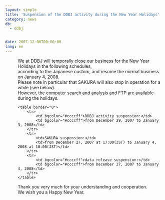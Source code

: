 ```yaml
---
layout: simple
title: 'Suspension of the DDBJ activity during the New Year Holidays'
category: news
db:
  - ddbj


date: 2007-12-06T00:00:00
lang: en
---
```


<dd>We at DDBJ will temporally close our business for the New Year Holidays in the following schedules,<br>according to the Japanese custom, and resume the normal business on January 4, 2008.
<dd>Please note in particular that SAKURA will also stop in operation for a while (see below).<br>However, the computer search and analysis and FTP are available during the holidays.
<dd>

    <table border="0">
        <tr>
            <td bgcolor="#ccccff">DDBJ activity suspension:</td>
            <td bgcolor="#ccccff">from December 29, 2007 to January 3, 2008</td>
        </tr>
        <tr>
            <td>SAKURA suspension:</td>
            <td>from December 27, 2007 at 17:00(JST) to January 4, 2008 at 10:00(JST)</td>
        </tr>
        <tr>
            <td bgcolor="#ccccff">data release suspension:</td>
            <td bgcolor="#ccccff">from December 27, 2007 to January 4, 2008</td>
        </tr>
    </table>
<dd>Thank you very much for your understanding and cooperation.
<dd>We wish you a Happy New Year.</dd>
</dd>
</dd>
</dd>
</dd>
